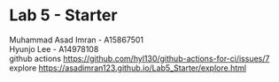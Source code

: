 # Lab 5 - Starter
Muhammad Asad Imran - A15867501 
<br>
Hyunjo Lee - A14978108 
<br>
github actions
https://github.com/hyl130/github-actions-for-ci/issues/7
<br>
explore
https://asadimran123.github.io/Lab5_Starter/explore.html
